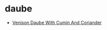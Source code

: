 # daube

 * [Venison Daube With Cumin And Coriander](index/v/venison-daube-with-cumin-and-coriander-232877.json)
